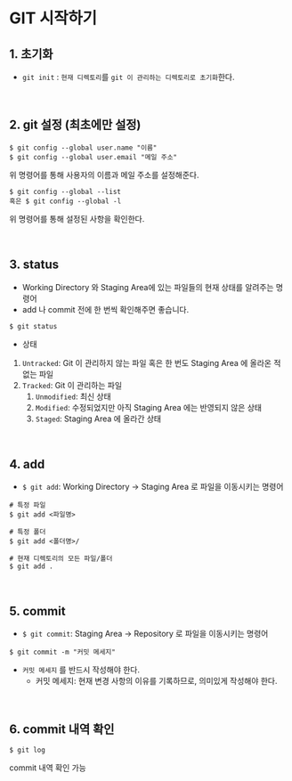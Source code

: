 # GIT 시작하기

## 1. 초기화

- `git init` : `현재 디렉토리`를 `git 이 관리하는 디렉토리로 초기화`한다.

</br>

## 2. git 설정 (최초에만 설정)

```
$ git config --global user.name "이름"
$ git config --global user.email "메일 주소"
```

위 명령어를 통해 사용자의 이름과 메일 주소를 설정해준다.

```
$ git config --global --list
혹은 $ git config --global -l
```

위 명령어를 통해 설정된 사항을 확인한다.

</br>

## 3. status

- Working Directory 와 Staging Area에 있는 파일들의 현재 상태를 알려주는 명령어
- add 나 commit 전에 한 번씩 확인해주면 좋습니다.

```
$ git status
```

- 상태
1. `Untracked`: Git 이 관리하지 않는 파일 혹은 한 번도 Staging Area 에 올라온 적 없는 파일
2. `Tracked`: Git 이 관리하는 파일
   1. `Unmodified`: 최신 상태
   2. `Modified`: 수정되었지만 아직 Staging Area 에는 반영되지 않은 상태
   3. `Staged`: Staging Area 에 올라간 상태

</br>

## 4. add

- `$ git add`: Working Directory -> Staging Area 로 파일을 이동시키는 명령어

```
# 특정 파일
$ git add <파일명>

# 특정 폴더
$ git add <폴더명>/

# 현재 디렉토리의 모든 파일/폴더
$ git add .
```
</br>

## 5. commit

- `$ git commit`: Staging Area -> Repository 로 파일을 이동시키는 명령어

```
$ git commit -m "커밋 메세지"
```

- `커밋 메세지` 를 반드시 작성해야 한다.
  - 커밋 메세지: 현재 변경 사항의 이유를 기록하므로, 의미있게 작성해야 한다.

</br>

## 6. commit 내역 확인

```
$ git log
```

commit 내역 확인 가능